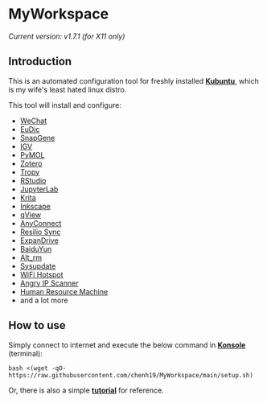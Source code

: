 # MyWorkspace
*Current version: v1.7.1 (for X11 only)*  

## Introduction
This is an automated configuration tool for freshly installed [**Kubuntu**](https://kubuntu.org/), which is my wife's least hated linux distro.  
  
This tool will install and configure:
- [WeChat](https://www.wechat.com/)
- [EuDic](https://www.eudic.net/)
- [SnapGene](https://www.snapgene.com/)
- [IGV](https://software.broadinstitute.org/software/igv/)
- [PyMOL](https://pymol.org/)
- [Zotero](https://www.zotero.org/)
- [Tropy](https://tropy.org/)
- [RStudio](https://www.rstudio.com/)
- [JupyterLab](https://jupyter.org/)
- [Krita](https://krita.org/)
- [Inkscape](https://inkscape.org/)
- [qView](https://interversehq.com/qview/)
- [AnyConnect](https://www.cisco.com/site/us/en/products/security/secure-client/index.html)
- [Resilio Sync](https://www.resilio.com/)
- [ExpanDrive](https://www.expandrive.com/)
- [BaiduYun](https://yun.baidu.com/)
- [Alt_rm](https://github.com/chenh19/alt_rm)
- [Sysupdate](https://github.com/chenh19/sysupdate)
- [WiFi Hotspot](https://github.com/lakinduakash/linux-wifi-hotspot)
- [Angry IP Scanner](https://angryip.org/)
- [Human Resource Machine](https://tomorrowcorporation.com/humanresourcemachine)
- and a lot more

## How to use
Simply connect to internet and execute the below command in [**Konsole**](https://konsole.kde.org/) (terminal): 
```
bash <(wget -qO- https://raw.githubusercontent.com/chenh19/MyWorkspace/main/setup.sh)
```
Or, there is also a simple [**tutorial**](https://chenh19.github.io/MyWorkspace/) for reference.
